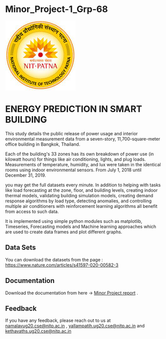 # Minor_Project-1_Grp-68



![Logo](https://github.com/VENKATARAO-014/Minor_Project-1_Grp-68/blob/main/download%20(1).jpg)



# ENERGY PREDICTION IN SMART BUILDING

This study details the public release of power usage and interior environmental measurement data from a seven-story, 11,700-square-meter office building in Bangkok, Thailand. 

Each of the building's 33 zones has its own breakdown of power use (in kilowatt hours) for things like air conditioning, lights, and plug loads. Measurements of temperature, humidity, and lux were taken in the identical rooms using indoor environmental sensors. From July 1, 2018 until December 31, 2019.

you may get the full datasets every minute. In addition to helping with tasks like load forecasting at the zone, floor, and building levels, creating indoor thermal models, validating building simulation models, creating demand response algorithms by load type, detecting anomalies, and controlling multiple air conditioners with reinforcement learning algorithms all benefit from access to such data.

It is implemented using simple python modules such as matplotlib, Timeseries, Forecasting models and Machine learning approaches which are used to create data frames and plot different graphs.


## Data Sets

You can download the datasets from the page : https://www.nature.com/articles/s41597-020-00582-3

## Documentation

Download the documentation from here -> [Minor Project report](https://github.com/VENKATARAO-014/Minor_Project-1_Grp-68/blob/main/Minor%20Report/Minor%20Project%20Report.pdf) .


## Feedback

If you have any feedback, please reach out to us at namalavug20.cse@nitp.ac.in , yallampatih.ug20.cse@nitp.ac.in and kethavaths.ug20.cse@nitp.ac.in

